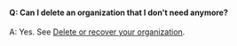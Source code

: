 #### Q:	Can I delete an organization that I don't need anymore? 

A:	Yes. See [Delete or recover your organization](/azure/devops/organizations/accounts/delete-your-vsts-organization).